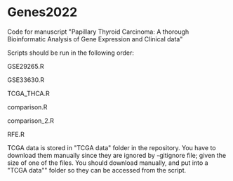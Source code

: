 # Genes2022
Code for manuscript "Papillary Thyroid Carcinoma: A thorough Bioinformatic Analysis of Gene Expression and Clinical data"

Scripts should be run in the following order:

 GSE29265.R
 
 GSE33630.R
 
 TCGA_THCA.R
 
 comparison.R
 
 comparison_2.R
 
 RFE.R
 
TCGA data is stored in "TCGA data" folder in the repository. You have to download them manually since they are ignored by -gitignore file; given the size of one of the files.
You should download manually, and put into a "TCGA data"" folder so they can be accessed from the script. 
 